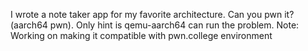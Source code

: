 I wrote a note taker app for my favorite architecture. Can you pwn it? (aarch64 pwn). Only hint is qemu-aarch64 can run the problem.
Note: Working on making it compatible with pwn.college environment
